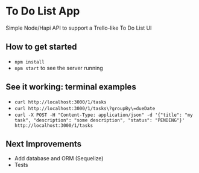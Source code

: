 # To Do List App
Simple Node/Hapi API to support a Trello-like To Do List UI

## How to get started
- `npm install`
- `npm start` to see the server running

## See it working: terminal examples
- `curl http://localhost:3000/1/tasks`
- `curl http://localhost:3000/1/tasks\?groupBy\=dueDate`
- `curl -X POST -H "Content-Type: application/json" -d '{"title": "my task", "description": "some description", "status": "PENDING"}' http://localhost:3000/1/tasks`

## Next Improvements
- Add database and ORM (Sequelize)
- Tests